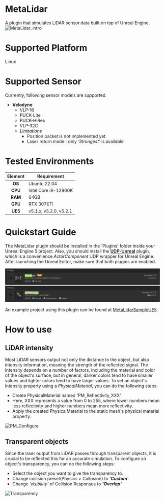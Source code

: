 # MetaLidar
A plugin that simulates LiDAR sensor data built on top of Unreal Engine.
![MetaLidar_intro](Resources/MetaLidar_intro.gif)

# Supported Platform
Linux

# Supported Sensor
Currently, following sensor models are supported:
- **Velodyne**
  - VLP-16
  - PUCK-Lite
  - PUCK-HiRes
  - VLP-32C
  - *Limitations*
    - Position packet is not implemented yet.
    - Laser return mode : only *'Strongest'* is available


# Tested Environments
|Element|Requirement|
|:------:|---|
|**OS**|Ubuntu 22.04|
|**CPU**|Intel Core i9-12900K|
|**RAM**|64GB|
|**GPU**|RTX 3070Ti|
|**UE5**|v5.1.x, v5.2.0, v5.2.1|

# Quickstart Guide
The MetaLidar plugin should be installed in the 'Plugins' folder inside your Unreal Engine 5 project. Also, you should install the [**UDP-Unreal**](https://github.com/getnamo/UDP-Unreal/releases/tag/v2.1.0) plugin, which is a convenience *ActorComponent* UDP wrapper for Unreal Engine. After launching the Unreal Editor, make sure that both plugins are enabled.

![MetaLidar_plugin](Resources/MetaLidar_plugin.png)
![UDP-Unreal_plugin](Resources/UDP-Unreal_plugin.png)


An example project using this plugin can be found at [MetaLidarSampleUE5](https://github.com/metabotics-ai/MetaLidarSampleUE5).


# How to use
## LiDAR intensity
Most LiDAR sensors output not only the distance to the object, but also intensity information, meaning the strength of the reflected signal. The intensity depends on a number of factors, including the material and color of the object's surface, but in general, darker colors tend to have smaller values and lighter colors tend to have larger values. To set an object's intensity property using a *PhysicalMaterial*, you can do the following steps:
- Create PhysicalMaterial named 'PM_Reflectivity_XXX'
- Here, XXX represents a value from 0 to 255, where lower numbers mean less reflectivity and higher numbers mean more reflectivity.
- Apply the created PhysicalMaterial to the static mesh's physical material property.

![PM_Configure](Resources/PM_configure.gif)

## Transparent objects
Since the laser output from LiDAR passes through transparent objects, it is crucial to be reflected this for an accurate simulation. To configure an object's transparency, you can do the following steps:
- Select the object you want to give the transparency to.
- Change collision preset(Physics > Collosion) to ***'Custom'***
- Change *'visibility'* of Collision Responses to ***'Overlap'***

![Transparency](Resources/Transparency_configure.gif)
